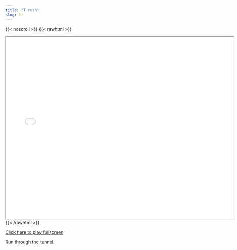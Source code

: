 ```yaml
---
title: "T rush"
slug: tr
---
```


{{< noscroll >}}
{{< rawhtml >}}
<iframe width="720" height="576" name="iframe" src="/cjs-garchive/tr/index.html"></iframe>
{{< /rawhtml >}}

[Click here to play fullscreen](/cjs-garchive/tr)

Run through the tunnel.
